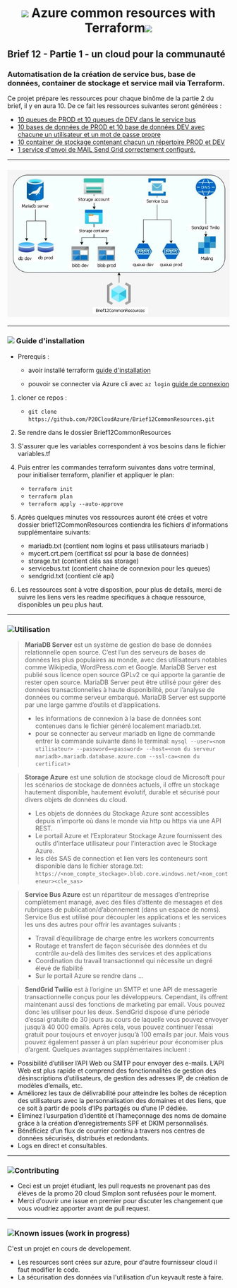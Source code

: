 # <p align="center"><img src="https://img.icons8.com/fluency/48/000000/azure-1.png"/> Azure common resources with Terraform<img src="https://img.icons8.com/fluency/48/000000/terraform.png"/></p>

## Brief 12 - Partie 1 - un cloud pour la communauté

### Automatisation de la création de service bus, base de données, container de stockage et service mail via Terraform. 

Ce projet prépare les ressources pour chaque binôme de la partie 2 du brief,  il y en aura 10.
De ce fait les ressources suivantes seront générées :

* [10 queues de PROD et 10 queues de DEV dans le service bus](servicebus.md)
* [10 bases de données de PROD et 10 base de données DEV avec chacune un utilisateur et un mot de passe propre](mariadb.md)
* [10 container de stockage contenant chacun un répertoire PROD et DEV](storage.md)
* [1 service d'envoi de MAIL Send Grid correctement configuré.](sendgrid.md)


---
### <p align="center">![diagram](/images/diagramv1.jpg)</p>

---
### <img src="https://img.icons8.com/cotton/40/000000/settings--v1.png"/>	Guide d'installation

- Prerequis :

	- avoir installé terraform [guide d'installation](https://learn.hashicorp.com/tutorials/terraform/install-cli)

	- pouvoir se connecter via Azure cli avec `az login` [guide de connexion](https://learn.microsoft.com/en-us/cli/azure/authenticate-azure-cli)


1. cloner ce repos : 
	- `git clone https://github.com/P20CloudAzure/Brief12CommonResources.git`
2. Se rendre dans le dossier Brief12CommonResources
3. S'assurer que les variables correspondent à vos besoins dans le fichier variables.tf
4. Puis entrer les commandes terraform suivantes dans votre terminal, pour initialiser terraform, planifier et appliquer le plan:
	- `terraform init`  
	- `terraform plan`
	- `terraform apply --auto-approve`

5. Après quelques minutes vos ressources auront été crées et votre dossier brief12CommonResources contiendra les fichiers d'informations supplémentaire suivants:
	- mariadb.txt (contient nom logins et pass utilisateurs mariadb )
	- mycert.crt.pem (certificat ssl pour la base de données)
	- storage.txt (contient clés sas storage)
	- servicebus.txt (contient chaine de connexion pour les queues)
	- sendgrid.txt (contient clé api)
	
6. Les ressources sont à votre disposition, pour plus de details, merci de suivre les liens vers les readme specifiques à chaque ressource, disponibles  un peu plus haut.

---
### <img src="https://img.icons8.com/external-smashingstocks-outline-color-smashing-stocks/45/000000/external-interactive-networking-smashingstocks-outline-color-smashing-stocks.png"/>Utilisation

>**MariaDB Server** est un système de gestion de base de données relationnelle open source. C’est l’un des serveurs de bases de données les plus populaires au monde, avec des utilisateurs notables comme Wikipedia, WordPress.com et Google. MariaDB Server est publié sous licence open source GPLv2 ce qui apporte la garantie de rester open source.
>MariaDB Server peut être utilisé pour gérer des données transactionnelles à haute disponibilité, pour l’analyse de données ou comme serveur embarqué. MariaDB Server est supporté par une large gamme d’outils et d’applications.
>- les informations de connexion à la base de données sont contenues dans le fichier généré localement mariadb.txt.
>- pour se connecter au serveur mariadb en ligne de commande entrer la commande suivante dans le terminal:
>`mysql --user=<nom utilisateur> --password=<password> --host=<nom du serveur mariadb>.mariadb.database.azure.com --ssl-ca=<nom du certificat>`

>**Storage Azure** est une solution de stockage cloud de Microsoft pour les scénarios de stockage de données actuels, il offre un stockage hautement disponible, hautement évolutif, durable et sécurisé pour divers objets de données du cloud.
>- Les objets de données du Stockage Azure sont accessibles depuis n’importe où dans le monde via http ou https via une API REST. 
>- Le portail Azure et l’Explorateur Stockage Azure fournissent des outils d’interface utilisateur pour l’interaction avec le Stockage Azure.
>- les clés SAS de connection et lien vers les conteneurs sont disponible dans le fichier storage.txt:
>`https://<nom_compte_stockage>.blob.core.windows.net/<nom_conteneur><cle_sas>`

>**Service Bus Azure** est un répartiteur de messages d’entreprise complètement managé, avec des files d’attente de messages et des rubriques de publication/d’abonnement (dans un espace de noms). Service Bus est utilisé pour découpler les applications et les services les uns des autres pour offrir les avantages suivants :
>- Travail d’équilibrage de charge entre les workers concurrents
>- Routage et transfert de façon sécurisée des données et du contrôle au-delà des limites des services et des applications
>- Coordination du travail transactionnel qui nécessite un degré élevé de fiabilité
>- Sur le portail Azure se rendre dans ...

>**SendGrid Twilio** est à l’origine un SMTP et une API de messagerie transactionnelle conçus pour les développeurs. Cependant, ils offrent maintenant aussi des fonctions de marketing par email. Vous pouvez donc les utiliser pour les deux.
SendGrid dispose d’une période d’essai gratuite de 30 jours au cours de laquelle vous pouvez envoyer jusqu’à 40 000 emails. Après cela, vous pouvez continuer l’essai gratuit pour toujours et envoyer jusqu’à 100 emails par jour.
Mais vous pouvez également passer à un plan supérieur pour économiser plus d’argent.
Quelques avantages supplémentaires incluent :
- Possibilité d’utiliser l’API Web ou SMTP pour envoyer des e-mails. L’API Web est plus rapide et comprend des fonctionnalités de gestion des désinscriptions d’utilisateurs, de gestion des adresses IP, de création de modèles d’emails, etc.
- Améliorez les taux de délivrabilité pour atteindre les boîtes de réception des utilisateurs avec la personnalisation des domaines et des liens, que ce soit à partir de pools d’IPs partagés ou d’une IP dédiée.
- Éliminez l’usurpation d’identité et l’hameçonnage des noms de domaine grâce à la création d’enregistrements SPF et DKIM personnalisés.
- Bénéficiez d’un flux de courrier continu à travers nos centres de données sécurisés, distribués et redondants.
- Logs en direct et consultables.




---
### <img src="https://img.icons8.com/external-flaticons-lineal-color-flat-icons/40/000000/external-contribution-achievements-flaticons-lineal-color-flat-icons.png"/>Contributing
- Ceci est un projet étudiant, les pull requests ne provenant pas des éléves de la promo 20 cloud Simplon sont refusées pour le moment. 
- Merci d'ouvrir une issue en premier pour discuter les changement que vous voudriez apporter avant de pull request.

---
### <img src="https://img.icons8.com/external-flaticons-flat-flat-icons/40/000000/external-fire-extinguisher-wayfinding-flaticons-flat-flat-icons.png"/>Known issues (work in progress)

C'est un projet en cours de developement.
- Les resources sont crées sur azure, pour d'autre fournisseur cloud il faut modifier le code.
- La sécurisation des données via l'utilisation d'un keyvault reste à faire.
